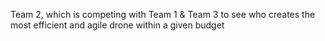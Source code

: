 Team 2, which is competing with Team 1 & Team 3 to see who creates the most efficient and agile drone within a given budget
